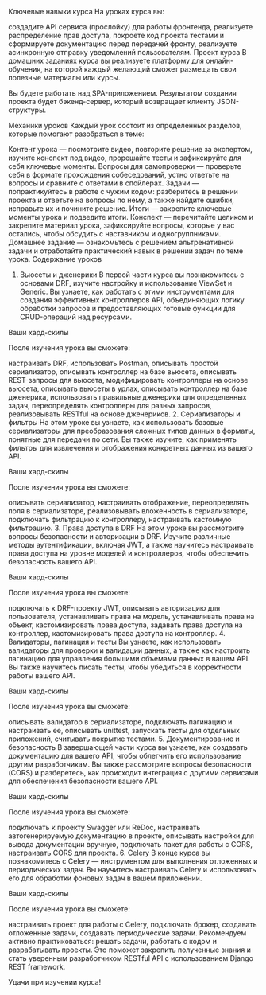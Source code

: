 Ключевые навыки курса
На уроках курса вы:

создадите API сервиса (прослойку) для работы фронтенда,
реализуете распределение прав доступа,
покроете код проекта тестами и сформируете документацию перед передачей фронту,
реализуете асинхронную отправку уведомлений пользователям.
Проект курса
В домашних заданиях курса вы реализуете платформу для онлайн-обучения, на которой каждый желающий сможет размещать свои полезные материалы или курсы.

Вы будете работать над SPA-приложением. Результатом создания проекта будет бэкенд-сервер, который возвращает клиенту JSON-структуры.

Механики уроков
Каждый урок состоит из определенных разделов, которые помогают разобраться в теме:

 Контент урока — посмотрите видео, повторите решение за экспертом, изучите конспект под видео, прорешайте тесты и зафиксируйте для себя ключевые моменты.
 Вопросы для самопроверки — проверьте себя в формате прохождения собеседований, устно ответьте на вопросы и сравните с ответами в спойлерах.
 Задачи — попрактикуйтесь в работе с чужим кодом: разберитесь в решении проекта и ответьте на вопросы по нему, а также найдите ошибки, исправьте их и почините решение.
 Итоги — закрепите ключевые моменты урока и подведите итоги.
 Конспект — перечитайте целиком и закрепите материал урока, зафиксируйте вопросы, которые у вас остались, чтобы обсудить с наставником и одногруппниками.
 Домашнее задание — ознакомьтесь с решением альтренативной задачи и отработайте практический навык в решении задач по теме урока.
Содержание уроков
1. Вьюсеты и дженерики
В первой части курса вы познакомитесь с основами DRF, изучите настройку и использование ViewSet и Generic. Вы узнаете, как работать с этими инструментами для создания эффективных контроллеров API, объединяющих логику обработки запросов и предоставляющих готовые функции для CRUD-операций над ресурсами.

Ваши хард-скилы

После изучения урока вы сможете:

настраивать DRF,
использовать Postman,
описывать простой сериализатор,
описывать контроллер на базе вьюсета,
описывать REST-запросы для вьюсета,
модифицировать контроллеры на основе вьюсета,
описывать вьюсеты в урлах,
описывать контроллер на базе дженерика,
использовать правильные дженерики для определенных задач,
переопределять контроллеры для разных запросов,
реализовывать RESTful на основе дженериков.
2. Сериализаторы и фильтры
На этом уроке вы узнаете, как использовать базовые сериализаторы для преобразования сложных типов данных в форматы, понятные для передачи по сети. Вы также изучите, как применять фильтры для извлечения и отображения конкретных данных из вашего API.

Ваши хард-скилы

После изучения урока вы сможете:

описывать сериализатор,
настраивать отображение,
переопределять поля в сериализаторе,
реализовывать вложенность в сериализаторе,
подключать фильтрацию к контроллеру,
настраивать кастомную фильтрацию.
3. Права доступа в DRF
На этом уроке вы рассмотрите вопросы безопасности и авторизации в DRF. Изучите различные методы аутентификации, включая JWT, а также научитесь настраивать права доступа на уровне моделей и контроллеров, чтобы обеспечить безопасность вашего API.

Ваши хард-скилы

После изучения урока вы сможете:

подключать к DRF-проекту JWT,
описывать авторизацию для пользователя,
устанавливать права на модель,
устанавливать права на объект,
кастомизировать права доступа,
задавать права доступа на контроллер,
кастомизировать права доступа на контроллер.
4. Валидаторы, пагинация и тесты
Вы узнаете, как использовать валидаторы для проверки и валидации данных, а также как настроить пагинацию для управления большими объемами данных в вашем API. Вы также научитесь писать тесты, чтобы убедиться в корректности работы вашего API.

Ваши хард-скилы

После изучения урока вы сможете:

описывать валидатор в сериализаторе,
подключать пагинацию и настраивать ее,
описывать unittest,
запускать тесты для отдельных приложений,
считывать покрытие тестами.
5. Документирование и безопасность
В завершающей части курса вы узнаете, как создавать документацию для вашего API, чтобы облегчить его использование другим разработчикам. Вы также рассмотрите вопросы безопасности (CORS) и разберетесь, как происходит интеграция с другими сервисами для обеспечения безопасности вашего API.

Ваши хард-скилы

После изучения урока вы сможете:

подключать к проекту Swagger или ReDoc,
настраивать автогенерируемую документацию в проекте,
описывать настройки для вывода документации вручную,
подключать пакет для работы с CORS,
настраивать CORS для проекта.
6. Celery
В конце курса вы познакомитесь с Celery — инструментом для выполнения отложенных и периодических задач. Вы научитесь настраивать Celery и использовать его для обработки фоновых задач в вашем приложении.

Ваши хард-скилы

После изучения урока вы сможете:

настраивать проект для работы с Celery,
подключать брокер,
создавать отложенные задачи,
создавать периодические задачи.
Рекомендуем активно практиковаться: решать задачи, работать с кодом и разрабатывать проекты. Это поможет закрепить полученные знания и стать уверенным разработчиком RESTful API с использованием Django REST framework.

Удачи при изучении курса!

